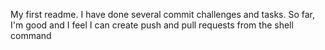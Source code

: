 My first readme.
I have done several commit challenges and tasks.
So far, I'm good and I feel I can create push and pull requests from the shell command
